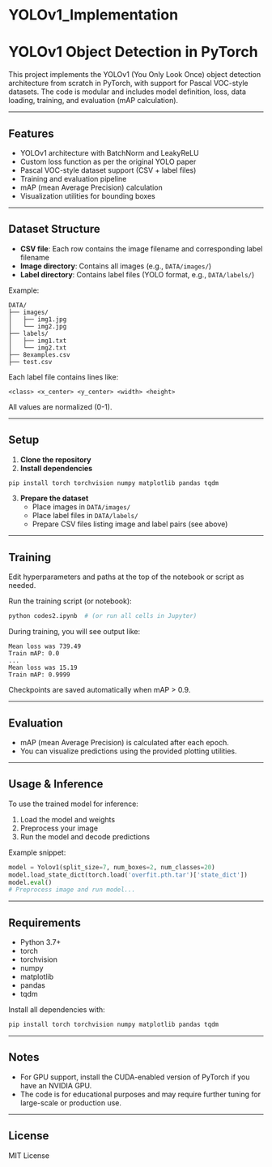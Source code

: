 # YOLOv1_Implementation
# YOLOv1 Object Detection in PyTorch

This project implements the YOLOv1 (You Only Look Once) object detection architecture from scratch in PyTorch, with support for Pascal VOC-style datasets. The code is modular and includes model definition, loss, data loading, training, and evaluation (mAP calculation).

---

## Features
- YOLOv1 architecture with BatchNorm and LeakyReLU
- Custom loss function as per the original YOLO paper
- Pascal VOC-style dataset support (CSV + label files)
- Training and evaluation pipeline
- mAP (mean Average Precision) calculation
- Visualization utilities for bounding boxes

---

## Dataset Structure

- **CSV file**: Each row contains the image filename and corresponding label filename
- **Image directory**: Contains all images (e.g., `DATA/images/`)
- **Label directory**: Contains label files (YOLO format, e.g., `DATA/labels/`)

Example:
```
DATA/
├── images/
│   ├── img1.jpg
│   └── img2.jpg
├── labels/
│   ├── img1.txt
│   └── img2.txt
├── 8examples.csv
├── test.csv
```

Each label file contains lines like:
```
<class> <x_center> <y_center> <width> <height>
```
All values are normalized (0-1).

---

## Setup

1. **Clone the repository**
2. **Install dependencies**

```bash
pip install torch torchvision numpy matplotlib pandas tqdm
```

3. **Prepare the dataset**
   - Place images in `DATA/images/`
   - Place label files in `DATA/labels/`
   - Prepare CSV files listing image and label pairs (see above)

---

## Training

Edit hyperparameters and paths at the top of the notebook or script as needed.

Run the training script (or notebook):
```bash
python codes2.ipynb  # (or run all cells in Jupyter)
```

During training, you will see output like:
```
Mean loss was 739.49
Train mAP: 0.0
...
Mean loss was 15.19
Train mAP: 0.9999
```

Checkpoints are saved automatically when mAP > 0.9.

---

## Evaluation

- mAP (mean Average Precision) is calculated after each epoch.
- You can visualize predictions using the provided plotting utilities.

---

## Usage & Inference

To use the trained model for inference:
1. Load the model and weights
2. Preprocess your image
3. Run the model and decode predictions

Example snippet:
```python
model = Yolov1(split_size=7, num_boxes=2, num_classes=20)
model.load_state_dict(torch.load('overfit.pth.tar')['state_dict'])
model.eval()
# Preprocess image and run model...
```

---

## Requirements
- Python 3.7+
- torch
- torchvision
- numpy
- matplotlib
- pandas
- tqdm

Install all dependencies with:
```bash
pip install torch torchvision numpy matplotlib pandas tqdm
```

---

## Notes
- For GPU support, install the CUDA-enabled version of PyTorch if you have an NVIDIA GPU.
- The code is for educational purposes and may require further tuning for large-scale or production use.

---

## License
MIT License
